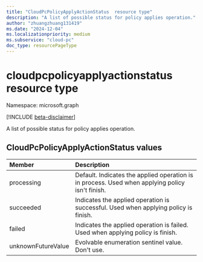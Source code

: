 ```yaml
---
title: "CloudPcPolicyApplyActionStatus  resource type"
description: "A list of possible status for policy applies operation."
author: "zhuangzhuang131419"
ms.date: "2024-12-04"
ms.localizationpriority: medium
ms.subservice: "cloud-pc"
doc_type: resourcePageType
---
```


# cloudpcpolicyapplyactionstatus resource type

Namespace: microsoft.graph

[!INCLUDE [beta-disclaimer](../../includes/beta-disclaimer.md)]

A list of possible status for policy applies operation.

## CloudPcPolicyApplyActionStatus values

|Member|Description|
|:---|:---|
|processing| Default. Indicates the applied operation is in process. Used when applying policy isn't finish.|
|succeeded|Indicates the applied operation is successful. Used when applying policy is finish.|
|failed| Indicates the applied operation is failed. Used when applying policy is finish.|
|unknownFutureValue|Evolvable enumeration sentinel value. Don't use.|
